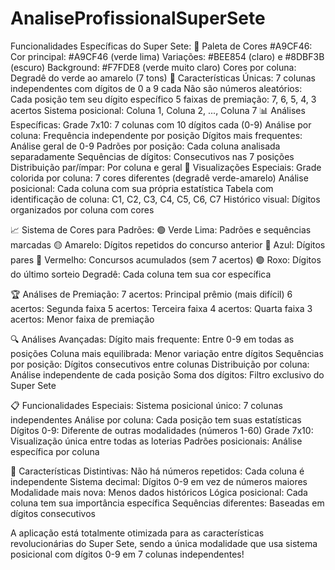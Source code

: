 # AnaliseProfissionalSuperSete

Funcionalidades Específicas do Super Sete:
🎨 Paleta de Cores #A9CF46:
Cor principal: #A9CF46 (verde lima)
Variações: #BEE854 (claro) e #8DBF3B (escuro)
Background: #F7FDE8 (verde muito claro)
Cores por coluna: Degradê do verde ao amarelo (7 tons)
🎯 Características Únicas:
7 colunas independentes com dígitos de 0 a 9 cada
Não são números aleatórios: Cada posição tem seu dígito específico
5 faixas de premiação: 7, 6, 5, 4, 3 acertos
Sistema posicional: Coluna 1, Coluna 2, ..., Coluna 7
📊 Análises Específicas:
Grade 7x10: 7 colunas com 10 dígitos cada (0-9)
Análise por coluna: Frequência independente por posição
Dígitos mais frequentes: Análise geral de 0-9
Padrões por posição: Cada coluna analisada separadamente
Sequências de dígitos: Consecutivos nas 7 posições
Distribuição par/ímpar: Por coluna e geral
🎲 Visualizações Especiais:
Grade colorida por coluna: 7 cores diferentes (degradê verde-amarelo)
Análise posicional: Cada coluna com sua própria estatística
Tabela com identificação de coluna: C1, C2, C3, C4, C5, C6, C7
Histórico visual: Dígitos organizados por coluna com cores

📈 Sistema de Cores para Padrões:
🟢 Verde Lima: Padrões e sequências marcadas
🟡 Amarelo: Dígitos repetidos do concurso anterior
🔵 Azul: Dígitos pares
🔴 Vermelho: Concursos acumulados (sem 7 acertos)
🟣 Roxo: Dígitos do último sorteio
Degradê: Cada coluna tem sua cor específica

🏆 Análises de Premiação:
7 acertos: Principal prêmio (mais difícil)
6 acertos: Segunda faixa
5 acertos: Terceira faixa
4 acertos: Quarta faixa
3 acertos: Menor faixa de premiação

🔍 Análises Avançadas:
Dígito mais frequente: Entre 0-9 em todas as posições
Coluna mais equilibrada: Menor variação entre dígitos
Sequências por posição: Dígitos consecutivos entre colunas
Distribuição por coluna: Análise independente de cada posição
Soma dos dígitos: Filtro exclusivo do Super Sete

📋 Funcionalidades Especiais:
Sistema posicional único: 7 colunas independentes
Análise por coluna: Cada posição tem suas estatísticas
Dígitos 0-9: Diferente de outras modalidades (números 1-60)
Grade 7x10: Visualização única entre todas as loterias
Padrões posicionais: Análise específica por coluna

🎯 Características Distintivas:
Não há números repetidos: Cada coluna é independente
Sistema decimal: Dígitos 0-9 em vez de números maiores
Modalidade mais nova: Menos dados históricos
Lógica posicional: Cada coluna tem sua importância específica
Sequências diferentes: Baseadas em dígitos consecutivos

A aplicação está totalmente otimizada para as características revolucionárias do Super Sete, sendo a única modalidade que usa sistema posicional com dígitos 0-9 em 7 colunas independentes!